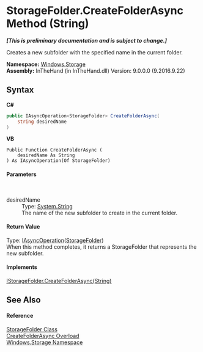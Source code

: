 # StorageFolder.CreateFolderAsync Method (String)
 _**\[This is preliminary documentation and is subject to change.\]**_

Creates a new subfolder with the specified name in the current folder.

**Namespace:**&nbsp;<a href="N_Windows_Storage">Windows.Storage</a><br />**Assembly:**&nbsp;InTheHand (in InTheHand.dll) Version: 9.0.0.0 (9.2016.9.22)

## Syntax

**C#**<br />
``` C#
public IAsyncOperation<StorageFolder> CreateFolderAsync(
	string desiredName
)
```

**VB**<br />
``` VB
Public Function CreateFolderAsync ( 
	desiredName As String
) As IAsyncOperation(Of StorageFolder)
```


#### Parameters
&nbsp;<dl><dt>desiredName</dt><dd>Type: <a href="http://msdn2.microsoft.com/en-us/library/s1wwdcbf" target="_blank">System.String</a><br />The name of the new subfolder to create in the current folder.</dd></dl>

#### Return Value
Type: <a href="T_Windows_Foundation_IAsyncOperation_1">IAsyncOperation</a>(<a href="T_Windows_Storage_StorageFolder">StorageFolder</a>)<br />When this method completes, it returns a StorageFolder that represents the new subfolder.

#### Implements
<a href="M_Windows_Storage_IStorageFolder_CreateFolderAsync">IStorageFolder.CreateFolderAsync(String)</a><br />

## See Also


#### Reference
<a href="T_Windows_Storage_StorageFolder">StorageFolder Class</a><br /><a href="Overload_Windows_Storage_StorageFolder_CreateFolderAsync">CreateFolderAsync Overload</a><br /><a href="N_Windows_Storage">Windows.Storage Namespace</a><br />